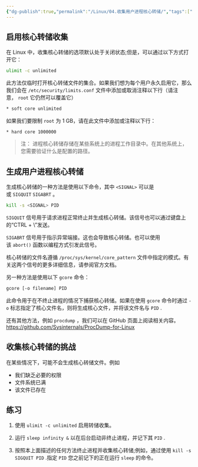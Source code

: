 ```yaml
---
{"dg-publish":true,"permalink":"/Linux/04.收集用户进程核心转储/","tags":["linux"]}
---
```



## 启用核心转储收集

在 Linux 中，收集核心转储的选项默认处于关闭状态;但是，可以通过以下方式打开它：

```bash
ulimit -c unlimited
```

此方法仅临时打开核心转储文件的集合。如果我们想为每个用户永久启用它，那么我们会在 `/etc/security/limits.conf` 文件中添加或取消注释以下行（请注意， `root` 它仍然可以覆盖它）

```bash
* soft core unlimited
```

如果我们要限制 `root` 为 1 GB，请在此文件中添加或注释以下行：

```
* hard core 1000000
```

>注： 进程核心转储存储在某些系统上的进程工作目录中。在其他系统上，您需要验证什么是配置的路径。

##  生成用户进程核心转储

生成核心转储的一种方法是使用以下命令，其中 `<SIGNAL>` 可以是 或 `SIGQUIT` `SIGABRT` 。

```bash
kill -s <SIGNAL> PID
```

`SIGQUIT` 信号用于请求进程正常终止并生成核心转储。该信号也可以通过键盘上的“CTRL + \”发送。

`SIGABRT` 信号用于指示异常端接。这也会导致核心转储。也可以使用该 `abort()` 函数以编程方式引发此信号。

核心转储的文件名遵循 `/proc/sys/kernel/core_pattern` 文件中指定的模式。有关这两个信号的更多详细信息，请参阅官方文档。

另一种方法是使用以下 `gcore` 命令：

```bash
gcore [-o filename] PID
```

此命令用于在不终止进程的情况下捕获核心转储。如果在使用 `gcore` 命令时通过 `-o` 标志指定了核心文件名，则将生成核心文件，并将该文件名与 `PID` .

还有其他方法，例如 `procdump` ，我们可以在 GitHub 页面上阅读相关内容。
https://github.com/Sysinternals/ProcDump-for-Linux

##  收集核心转储的挑战

在某些情况下，可能不会生成核心转储文件。例如
- 我们缺乏必要的权限
- 文件系统已满
- 该文件已存在

## 练习

1. 使用 `ulimit -c unlimited` 启用转储收集。
    
2. 运行 `sleep infinity &` 以在后台启动非终止进程，并记下其 `PID` .
    
3. 按照本上面描述的任何方法终止进程并收集核心转储;例如，通过使用 `kill -s SIGQUIT PID` .指定 `PID` 您之前记下的正在运行 `sleep` 的命令。

